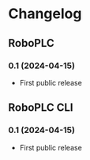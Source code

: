 # Changelog

## RoboPLC

### 0.1 (2024-04-15)

* First public release

## RoboPLC CLI

### 0.1 (2024-04-15)

* First public release
